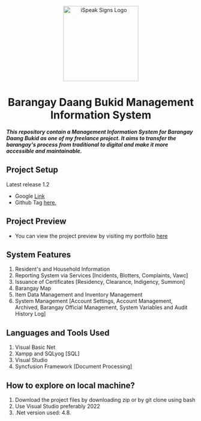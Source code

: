 <p align="center">
<img src="https://media.discordapp.net/attachments/1042839582267428987/1081424853359411250/logo_daang_bukid-legitbgremoved.png?width=406&height=406" alt="iSpeak Signs Logo" width="200" height="200">
</p>

<h1 align="center">Barangay Daang Bukid Management Information System</h1>

***This repository contain a Management Information System for Barangay Daang Bukid as one of my freelance project. It aims to transfer the barangay's process from traditional to digital and make it more accessible and maintainable.***

## Project Setup
Latest release 1.2
* Google [Link](https://drive.google.com/file/d/1o4sfe6mxBkekwx7-zX0KvK31FtRVA7sg/view?usp=share_link)
* Github Tag [here.](https://github.com/Jayveeeee24/Brgy-Daang-Bukid-MIS/releases/tag/1.2)

## Project Preview
* You can view the project preview by visiting my portfolio [here](https://jayveeportfolio.brizy.site/brgy-daang-bukid-mis-projects)

## System Features
1. Resident's and Household Information
2. Reporting System via Services [Incidents, Blotters, Complaints, Vawc]
3. Issuance of Certificates [Residency, Clearance, Indigency, Summon]
4. Barangay Map
5. Item Data Management and Inventory Management
6. System Management [Account Settings, Account Management, Archived, Barangay Official Management, System Variables and Audit History Log]

## Languages and Tools Used
1. Visual Basic Net
2. Xampp and SQLyog [SQL]
3. Visual Studio
4. Syncfusion Framework [Document Processing]

## How to explore on local machine?
1. Download the project files by downloading zip or by git clone using bash
2. Use Visual Studio preferably 2022
3. .Net version used: 4.8.



